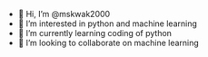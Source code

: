- 👋 Hi, I’m @mskwak2000
- 👀 I’m interested in python and machine learning
- 🌱 I’m currently learning coding of python 
- 💞️ I’m looking to collaborate on machine learning

<!---
mskwak2000/mskwak2000 is a ✨ special ✨ repository because its `README.md` (this file) appears on your GitHub profile.
You can click the Preview link to take a look at your changes.
--->
